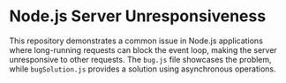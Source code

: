 # Node.js Server Unresponsiveness

This repository demonstrates a common issue in Node.js applications where long-running requests can block the event loop, making the server unresponsive to other requests.  The `bug.js` file showcases the problem, while `bugSolution.js` provides a solution using asynchronous operations.